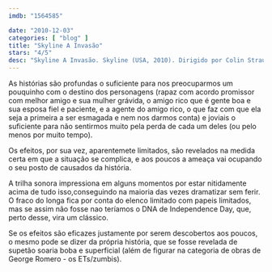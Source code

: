```yaml
---
imdb: "1564585"

date: "2010-12-03"
categories: [ "blog" ]
title: "Skyline A Invasão"
stars: "4/5"
desc: "Skyline A Invasão. Skyline (USA, 2010). Dirigido por Colin Strause, Greg Strause. Escrito por Joshua Cordes, Liam O'Donnell. Com Eric Balfour, Scottie Thompson, Brittany Daniel, Crystal Reed, Neil Hopkins, David Zayas, Donald Faison, Robin Gammell, Tanya Newbould."
---
```

As histórias são profundas o suficiente para nos preocuparmos um pouquinho com o destino dos personagens (rapaz com acordo promissor com melhor amigo e sua mulher grávida, o amigo rico que é gente boa e sua esposa fiel e paciente, e a agente do amigo rico, o que faz com que ela seja a primeira a ser esmagada e nem nos darmos conta) e joviais o suficiente para não sentirmos muito pela perda de cada um deles (ou pelo menos por muito tempo).

Os efeitos, por sua vez, aparentemete limitados, são revelados na medida certa em que a situação se complica, e aos poucos a ameaça vai ocupando o seu posto de causados da história.

A trilha sonora impressiona em alguns momentos por estar nitidamente acima de tudo isso,conseguindo na maioria das vezes dramatizar sem ferir. O fraco do longa fica por conta do elenco limitado com papeis limitados, mas se assim não fosse nao teríamos o DNA de Independence Day, que, perto desse, vira um clássico.

Se os efeitos são eficazes justamente por serem descobertos aos poucos, o mesmo pode se dizer da própria história, que se fosse revelada de supetão soaria boba e superficial (além de figurar na categoria de obras de George Romero - os ETs/zumbis).

